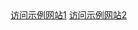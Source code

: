 <html>
	<head>
		<meta charset="utf-8">
		<title></title>
	</head>
	<body>
		<a href="https://sunmyk.github.io/source/">访问示例网站1</a>
		<a href="https://sunmyk.github.io/source/">访问示例网站2</a>
	</body>
</html>
